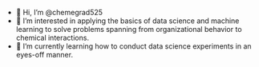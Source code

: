 - 👋 Hi, I’m @chemegrad525
- 👀 I’m interested in applying the basics of data science and machine learning to solve problems spanning from organizational behavior to chemical interactions.
- 🌱 I’m currently learning how to conduct data science experiments in an eyes-off manner.

<!---
chemegrad525/chemegrad525 is a ✨ special ✨ repository because its `README.md` (this file) appears on your GitHub profile.
You can click the Preview link to take a look at your changes.
--->
